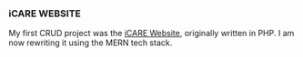 ### iCARE WEBSITE 

My first CRUD project was the [iCARE Website](https://github.com/julsCadenas/iCARE-Website), originally written in PHP. I am now rewriting it using the MERN tech stack.